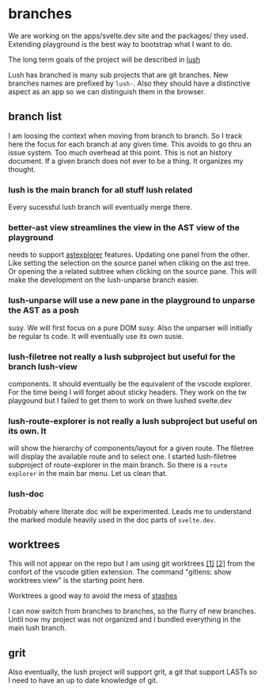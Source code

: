 # branches

We are working on the apps/svelte.dev site and the packages/ they used.
Extending playground is the best way to bootstrap what I want to do.

The long term goals of the project will be described in [lush](./lush.md)

Lush has branched is many sub projects that are git branches. New branches names
are prefixed by `lush-`. Also they should have a distinctive aspect as an app so
we can distinguish them in the browser.

## branch list

I am loosing the context when moving from branch to branch. So I track here the
focus for each branch at any given time. This avoids to go thru an issue
system. Too much overhead at this point. This is not an history document. If a
given branch does not ever to be a thing. It organizes my thought.

### lush is the main branch for all stuff lush related

Every sucessful lush branch will eventually merge there.

### better-ast view streamlines the view in the AST view of the playground

needs to support [astexplorer](https://astexplorer.net/) features. Updating
one panel from the other. Like setting the selection on the source panel
when cliking on the ast tree. Or opening the a related subtree when clicking on the
source pane. This will make the development on the lush-unparse branch easier.

### lush-unparse will use a new pane in the playground to unparse the AST as a posh
  susy. We will first focus on a pure DOM susy. Also the unparser will initially
  be regular ts code. It will eventually use its own susie.

### lush-filetree not really a lush subproject but useful for the branch lush-view
  components. It should eventually be the equivalent of the vscode explorer. For
  the time being I will forget about sticky headers. They work on the tw
  playgound but I failed to get them to work on thwe lushed svelte.dev
### lush-route-explorer is not really a lush subproject but useful on its own. It
  will show the hierarchy of components/layout for a given route. The filetree
  will display the available route and to select one. I started lush-filetree subproject
  of route-explorer in the main branch. So there is a `route explorer` in the main bar menu.
  Let us clean that.

### lush-doc

Probably where literate doc will be experimented.
Leads me to understand the marked module heavily used in the doc parts of `svelte.dev`.

## worktrees

This will not appear on the repo but I am using git worktrees
[\[1\]](https://git-scm.com/docs/git-worktree)
[\[2\]](https://www.youtube.com/watch?v=s4BTvj1ZVLM) from the confort of the
vscode gitlen extension. The command "gitlens: show worktrees view" is the
starting point here.

Worktrees a good way to avoid the mess of
[stashes](https://git-scm.com/docs/git-stash)

I can now switch from branches to branches, so the flurry of new branches. Until
now my project was not organized and I bundled everything in the main lush
branch.

## grit

Also eventually, the lush project will support grit, a git that support LASTs so I need to have an up to date
knowledge of git.
